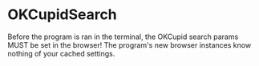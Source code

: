 # OKCupidSearch

Before the program is ran in the terminal, the OKCupid search params MUST be set in the browser! The program's new browser instances know nothing of your cached settings.
